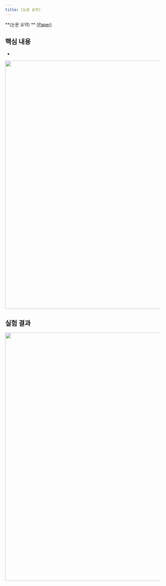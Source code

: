 ```yaml
---
title: (논문 요약) 
---
```


**(논문 요약) ** [(Paper)]()

## 핵심 내용
- 
<img src="/data/papers/<>/concept.png" width="800" />

## 실험 결과
<img src="/data/papers/<>/data.png" width="800" />
